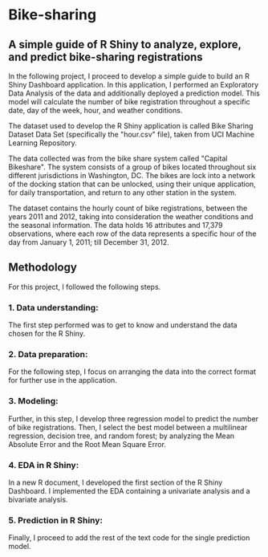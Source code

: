 # Bike-sharing
## A simple guide of R Shiny to analyze, explore, and predict bike-sharing registrations
In the following project, I proceed to develop a simple guide to build an R Shiny Dashboard application. In this application, I performed an Exploratory Data Analysis of the data and additionally deployed a prediction model. This model will calculate the number of bike registration throughout a specific date, day of the week, hour, and weather conditions.

The dataset used to develop the R Shiny application is called Bike Sharing Dataset Data Set (specifically the "hour.csv" file), taken from UCI Machine Learning Repository.

The data collected was from the bike share system called "Capital Bikeshare". The system consists of a group of bikes located throughout six different jurisdictions in Washington, DC. The bikes are lock into a network of the docking station that can be unlocked, using their unique application, for daily transportation, and return to any other station in the system.

The dataset contains the hourly count of bike registrations, between the years 2011 and 2012, taking into consideration the weather conditions and the seasonal information. The data holds 16 attributes and 17,379 observations, where each row of the data represents a specific hour of the day from January 1, 2011; till December 31, 2012.

## Methodology
For this project, I followed the following steps.

### 1. Data understanding:
The first step performed was to get to know and understand the data chosen for the R Shiny.

### 2. Data preparation:
For the following step, I focus on arranging the data into the correct format for further use in the application.

### 3. Modeling:
Further, in this step, I develop three regression model to predict the number of bike registrations. Then, I select the best model between a multilinear regression, decision tree, and random forest; by analyzing the Mean Absolute Error and the Root Mean Square Error.

### 4. EDA in R Shiny:
In a new R document, I developed the first section of the R Shiny Dashboard.  I implemented the EDA containing a univariate analysis and a bivariate analysis.

### 5. Prediction in R Shiny:
Finally, I proceed to add the rest of the text code for the single prediction model.

